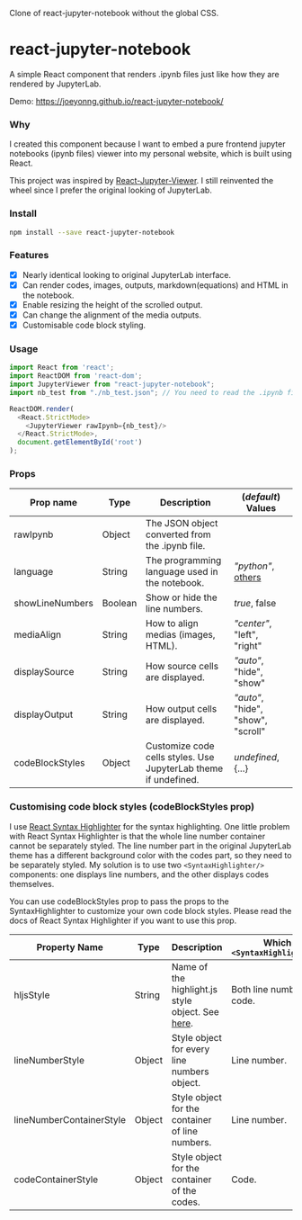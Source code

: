 Clone of react-jupyter-notebook without the global CSS.

# react-jupyter-notebook

A simple React component that renders .ipynb files just like how they are rendered by JupyterLab.

Demo: https://joeyonng.github.io/react-jupyter-notebook/

### Why
I created this component because I want to embed a pure frontend jupyter notebooks (ipynb files) viewer into my personal
website, which is built using React. 

This project was inspired by [React-Jupyter-Viewer](https://github.com/ShivBhosale/React-Jupyter-Viewer). I still 
reinvented the wheel since I prefer the original looking of JupyterLab.

### Install
```bash
npm install --save react-jupyter-notebook
```

### Features
* [X] Nearly identical looking to original JupyterLab interface.
* [X] Can render codes, images, outputs, markdown(equations) and HTML in the notebook.
* [X] Enable resizing the height of the scrolled output. 
* [X] Can change the alignment of the media outputs.
* [X] Customisable code block styling.

### Usage
```javascript
import React from 'react';
import ReactDOM from 'react-dom';
import JupyterViewer from "react-jupyter-notebook";
import nb_test from "./nb_test.json"; // You need to read the .ipynb file into a JSON Object.

ReactDOM.render(
  <React.StrictMode>
    <JupyterViewer rawIpynb={nb_test}/>
  </React.StrictMode>,
  document.getElementById('root')
);
```

### Props
| Prop name       | Type    | Description                                                     | (*default*) Values                 |
|-----------------|---------|-----------------------------------------------------------------|------------------------------------|
| rawIpynb        | Object  | The JSON object converted from the .ipynb file.                 |                                    |
| language        | String  | The programming language used in the notebook.                  | *"python"*, [others][language]     |
| showLineNumbers | Boolean | Show or hide the line numbers.                                  | *true*, false                      |
| mediaAlign      | String  | How to align medias (images, HTML).                             | *"center"*, "left", "right"        |
| displaySource   | String  | How source cells are displayed.                                 | *"auto"*, "hide", "show"           |
| displayOutput   | String  | How output cells are displayed.                                 | *"auto"*, "hide", "show", "scroll" |
| codeBlockStyles | Object  | Customize code cells styles. Use JupyterLab theme if undefined. | *undefined*, {...}                 |

### Customising code block styles (codeBlockStyles prop)
I use [React Syntax Highlighter](https://github.com/react-syntax-highlighter/react-syntax-highlighter) for the syntax 
highlighting. One little problem with React Syntax Highlighter is that the whole line number container cannot be 
separately styled. The line number part in the original JupyterLab theme has a different background color with the codes 
part, so they need to be separately styled. My solution is to use two `<SyntaxHighlighter/>` components: one displays line 
numbers, and the other displays codes themselves. 

You can use codeBlockStyles prop to pass the props to the SyntaxHighlighter to customize your own code block styles.
Please read the docs of React Syntax Highlighter if you want to use this prop. 

| Property Name            | Type   | Description                                              | Which `<SyntaxHighlighter/>` |
|--------------------------|--------|----------------------------------------------------------|------------------------------|
| hljsStyle                | String | Name of the highlight.js style object. See [here][hljs]. | Both line number and code.   |
| lineNumberStyle          | Object | Style object for every line numbers object.              | Line number.                 |
| lineNumberContainerStyle | Object | Style object for the container of line numbers.          | Line number.                 |
| codeContainerStyle       | Object | Style object for the container of the codes.             | Code.                        |

[language]: https://github.com/react-syntax-highlighter/react-syntax-highlighter/blob/master/AVAILABLE_LANGUAGES_HLJS.MD
[hljs]: https://github.com/react-syntax-highlighter/react-syntax-highlighter/blob/master/AVAILABLE_STYLES_HLJS.MD

